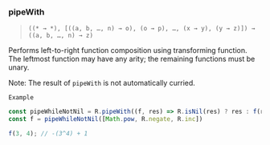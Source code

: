 ### pipeWith

> ```((* → *), [((a, b, …, n) → o), (o → p), …, (x → y), (y → z)]) → ((a, b, …, n) → z)```

Performs left-to-right function composition using transforming function. The leftmost function may have any arity; the remaining functions must be unary.

Note: The result of `pipeWith` is not automatically curried.

`Example`

```js
const pipeWhileNotNil = R.pipeWith((f, res) => R.isNil(res) ? res : f(res));
const f = pipeWhileNotNil([Math.pow, R.negate, R.inc])

f(3, 4); // -(3^4) + 1
```